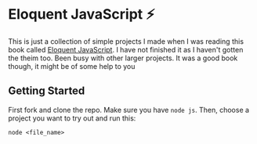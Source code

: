# Eloquent JavaScript ⚡
This is just a collection of simple projects I made when I was reading this book called [Eloquent JavaScript](https://eloquentjavascript.net). I have not finished it as I haven't gotten the theim too. Been busy with other larger projects. It was a good book though, it might be of some help to you

## Getting Started
First fork and clone the repo. Make sure you have ```node js```. Then, choose a project you want to try out and run this:
```
node <file_name>
```

